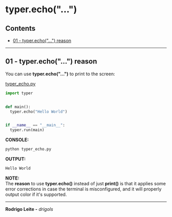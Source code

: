 # typer.echo("...")

## Contents

 - [01 - typer.echo("...") reason](#reason)

---

<div id="reason"></div>

## 01 - typer.echo("...") reason

You can use **typer.echo("...")** to print to the screen:

[typer_echo.py](src/typer_echo.py)
```python
import typer


def main():
  typer.echo("Hello World")


if __name__ == "__main__":
  typer.run(main)
```

**CONSOLE:**  
```python
python typer_echo.py
```

**OUTPUT:**  
```python
Hello World
```

**NOTE:**  
The **reason** to use **typer.echo()** instead of just **print()** is that it applies some error corrections in case the terminal is misconfigured, and it will properly output color if it's supported.

---

**Rodrigo Leite -** *drigols*
